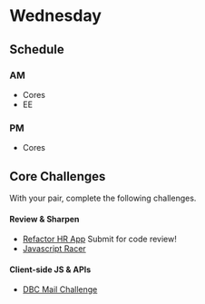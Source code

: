# Wednesday

## Schedule

### AM
- Cores
- EE

### PM
- Cores

## Core Challenges
With your pair, complete the following challenges.

#### Review & Sharpen
- [Refactor HR App](../../../../hr-sinatra-refactor-challenge) Submit for code review!
- [Javascript Racer](../../../../javascript-racer-2-back-end-challenge)

#### Client-side JS & APIs
- [DBC Mail Challenge](../../../../dbc-mail-challenge)

